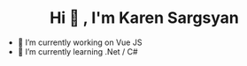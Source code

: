<h1 accesskey="A"
      align="center"
      dir="ltr"
      itemprop="heading"
      lang="en-US"
      tabindex="2"
      title="Example heading">
 Hi 👋 ,  I'm Karen Sargsyan </h1> 

- 🔭 I’m currently working on  Vue JS
- 🌱 I’m currently learning  .Net / C#
 
 <!--
**KarenSargsyan1994/KarenSargsyan1994** is a ✨ _special_ ✨ repository because its `README.md` (this file) appears on your GitHub profile.

Here are some ideas to get you started:

 🔭 I’m currently working on Vue JS
 🌱 I’m currently learning C#
 👯 I’m looking to collaborate
- 🤔 I’m looking for help with ...
- 💬 Ask me about ...
- 📫 How to reach me: ...
- 😄 Pronouns: ...
- ⚡ Fun fact: ...
-->
